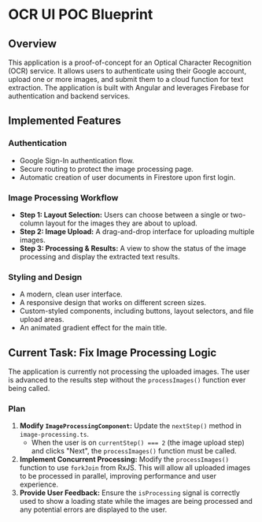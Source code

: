 
# OCR UI POC Blueprint

## Overview

This application is a proof-of-concept for an Optical Character Recognition (OCR) service. It allows users to authenticate using their Google account, upload one or more images, and submit them to a cloud function for text extraction. The application is built with Angular and leverages Firebase for authentication and backend services.

## Implemented Features

### Authentication
- Google Sign-In authentication flow.
- Secure routing to protect the image processing page.
- Automatic creation of user documents in Firestore upon first login.

### Image Processing Workflow
- **Step 1: Layout Selection:** Users can choose between a single or two-column layout for the images they are about to upload.
- **Step 2: Image Upload:** A drag-and-drop interface for uploading multiple images.
- **Step 3: Processing & Results:** A view to show the status of the image processing and display the extracted text results.

### Styling and Design
- A modern, clean user interface.
- A responsive design that works on different screen sizes.
- Custom-styled components, including buttons, layout selectors, and file upload areas.
- An animated gradient effect for the main title.

## Current Task: Fix Image Processing Logic

The application is currently not processing the uploaded images. The user is advanced to the results step without the `processImages()` function ever being called.

### Plan

1.  **Modify `ImageProcessingComponent`:** Update the `nextStep()` method in `image-processing.ts`.
    - When the user is on `currentStep() === 2` (the image upload step) and clicks "Next", the `processImages()` function must be called.
2.  **Implement Concurrent Processing:** Modify the `processImages()` function to use `forkJoin` from RxJS. This will allow all uploaded images to be processed in parallel, improving performance and user experience.
3.  **Provide User Feedback:** Ensure the `isProcessing` signal is correctly used to show a loading state while the images are being processed and any potential errors are displayed to the user.
